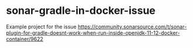 # sonar-gradle-in-docker-issue

Example project for the issue 
https://community.sonarsource.com/t/sonar-plugin-for-gradle-doesnt-work-when-run-inside-openjdk-11-12-docker-container/9622
